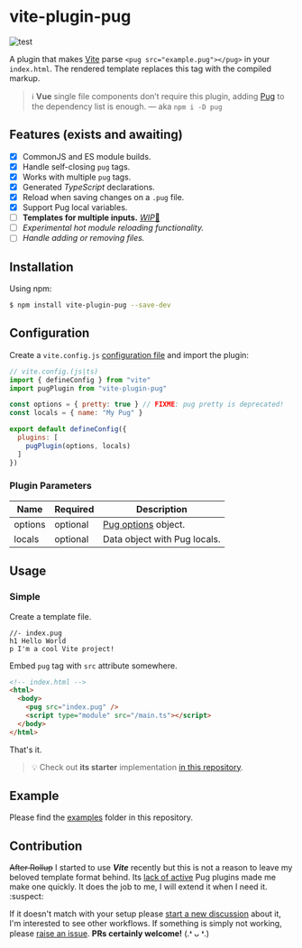 # vite-plugin-pug

![test](https://github.com/SubZtep/vite-plugin-pug/workflows/npm%20test/badge.svg)

A plugin that makes [Vite](https://vitejs.dev/) parse `<pug src="example.pug"></pug>` in your `index.html`. The rendered template replaces this tag with the compiled markup.

> :information_source: **Vue** single file components don’t require this plugin, adding [Pug](https://www.npmjs.com/package/pug) to the dependency list is enough. — aka `npm i -D pug`

## Features (exists and awaiting)

- [x] CommonJS and ES module builds.
- [x] Handle self-closing `pug` tags.
- [x] Works with multiple `pug` tags.
- [x] Generated _TypeScript_ declarations.
- [x] Reload when saving changes on a `.pug` file.
- [x] Support Pug local variables.
- [ ] **Templates for multiple inputs.** [_WIP_:link:](https://github.com/SubZtep/vite-plugin-pug/tree/multipage/examples/multiroot#readme)
- [ ] _Experimental hot module reloading functionality._
- [ ] _Handle adding or removing files._

## Installation

Using npm:

```sh
$ npm install vite-plugin-pug --save-dev
```

## Configuration

Create a `vite.config.js` [configuration file](https://vitejs.dev/config/) and import the plugin:

```js
// vite.config.(js|ts)
import { defineConfig } from "vite"
import pugPlugin from "vite-plugin-pug"

const options = { pretty: true } // FIXME: pug pretty is deprecated!
const locals = { name: "My Pug" }

export default defineConfig({
  plugins: [
    pugPlugin(options, locals)
  ]
})
```

### Plugin Parameters

| Name    | Required | Description                                                         |
| ------- | -------- | ------------------------------------------------------------------- |
| options | optional | [Pug options](https://pugjs.org/api/reference.html#options) object. |
| locals  | optional | Data object with Pug locals.                                        |

## Usage

### Simple

Create a template file.

```pug
//- index.pug
h1 Hello World
p I'm a cool Vite project!
```

Embed `pug` tag with `src` attribute somewhere.

```html
<!-- index.html -->
<html>
  <body>
    <pug src="index.pug" />
    <script type="module" src="/main.ts"></script>
  </body>
</html>
```

That's it.

> :bulb: Check out **its starter** implementation [in this repository](https://github.com/SubZtep/css-tetris-3d).

## Example

Please find the [examples](examples/multipage) folder in this repository.

## Contribution

~~After Rollup~~ I started to use _**Vite**_ recently but this is not a reason to leave my beloved template format behind. Its [lack of active](https://github.com/marlonmarcello/vite-plugin-pug) Pug plugins made me make one quickly. It does the job to me, I will extend it when I need it. :suspect:

If it doesn't match with your setup please [start a new discussion](https://github.com/SubZtep/vite-plugin-pug/discussions/new) about it, I'm interested to see other workflows. If something is simply not working, please [raise an issue](https://github.com/SubZtep/vite-plugin-pug/issues/new). **PRs certainly welcome!** (.❛ ᴗ ❛.)
